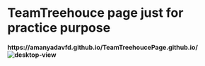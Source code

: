 <h1>TeamTreehouce page just for practice purpose</h1>
<strong> https://amanyadavfd.github.io/TeamTreehoucePage.github.io/<strong>
<img src="https://i.ibb.co/Df0RjLT/desktop-view.png" alt="desktop-view" border="0">

